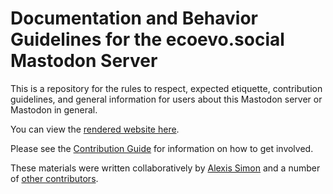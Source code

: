 # Documentation and Behavior Guidelines for the ecoevo.social Mastodon Server

This is a repository for the rules to respect, expected etiquette, contribution guidelines,
and general information for users about this Mastodon server or Mastodon in general.

You can view the [rendered website here](https://docs.ecoevo.social).

Please see the [Contribution Guide](https://docs.ecoevo.social/contributing.html) for information on how to get involved.

These materials were written collaboratively by [Alexis Simon](https://github.com/alxsimon)
and a number of [other contributors](https://github.com/ecoevo-social/docs.ecoevo.social/graphs/contributors).
